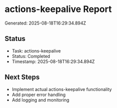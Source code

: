 # actions-keepalive Report

Generated: 2025-08-18T16:29:34.894Z

## Status
- Task: actions-keepalive
- Status: Completed
- Timestamp: 2025-08-18T16:29:34.894Z

## Next Steps
- Implement actual actions-keepalive functionality
- Add proper error handling
- Add logging and monitoring
